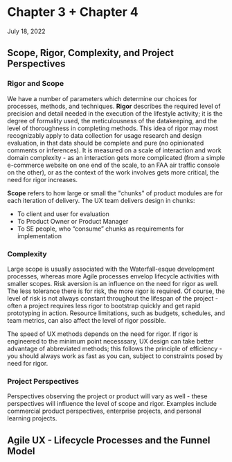 # Chapter 3 + Chapter 4
July 18, 2022

## Scope, Rigor, Complexity, and Project Perspectives
### Rigor and Scope
We have a number of parameters which determine our choices for processes, methods, and techniques. **Rigor** describes the required level of precision and detail needed in the execution of the lifestyle activity; it is the degree of formality used, the meticulousness of the datakeeping, and the level of thoroughness in completing methods. This idea of rigor may most recognizably apply to data collection for usage research and design evaluation, in that data should be complete and pure (no opinionated comments or inferences). It is measured on a scale of interaction and work domain complexity - as an interaction gets more complicated (from a simple e-commerce website on one end of the scale, to an FAA air traffic console on the other), or as the context of the work involves gets more critical, the need for rigor increases.

**Scope** refers to how large or small the "chunks" of product modules are for each iteration of delivery. The UX team delivers design in chunks:
- To client and user for evaluation  
- To Product Owner or Product Manager  
- To SE people, who “consume” chunks as requirements for implementation

### Complexity 
Large scope is usually associated with the Waterfall-esque development processes, whereas more Agile processes envelop lifecycle activities with smaller scopes.
Risk aversion is an influence on the need for rigor as well. The less tolerance there is for risk, the more rigor is required. Of course, the level of risk is not always constant throughout the lifespan of the project - often a project requires less rigor to bootstrap quickly and get rapid prototyping in action. Resource limitations, such as budgets, schedules, and team metrics, can also affect the level of rigor possible.

The speed of UX methods depends on the need for rigor. If rigor is engineered to the minimum point necesssary, UX design can take better advantage of abbreviated methods; this follows the principle of efficiency - you should always work as fast as you can, subject to constraints posed by need for rigor.

### Project Perspectives
Perspectives observing the project or product will vary as well - these perspectives will influence the level of scope and rigor. Examples include commercial product perspectives, enterprise projects, and personal learning projects.

## Agile UX - Lifecycle Processes and the Funnel Model
